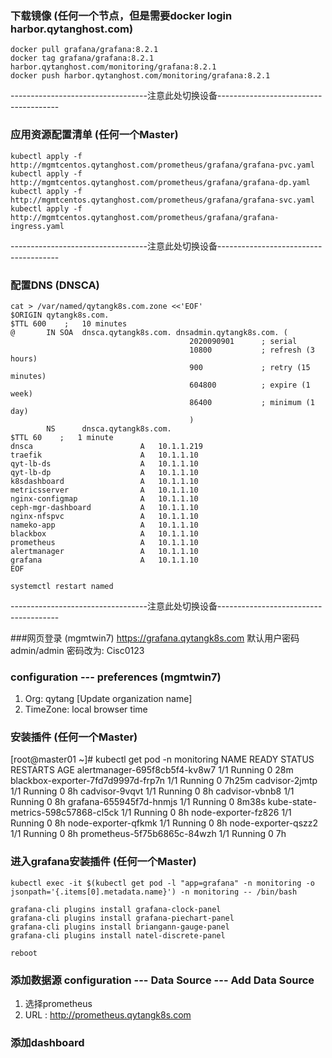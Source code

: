### 下载镜像 (任何一个节点，但是需要docker login harbor.qytanghost.com)
```shell script
docker pull grafana/grafana:8.2.1
docker tag grafana/grafana:8.2.1 harbor.qytanghost.com/monitoring/grafana:8.2.1
docker push harbor.qytanghost.com/monitoring/grafana:8.2.1

```

----------------------------------注意此处切换设备--------------------------------------

### 应用资源配置清单 (任何一个Master)
```shell script
kubectl apply -f http://mgmtcentos.qytanghost.com/prometheus/grafana/grafana-pvc.yaml
kubectl apply -f http://mgmtcentos.qytanghost.com/prometheus/grafana/grafana-dp.yaml
kubectl apply -f http://mgmtcentos.qytanghost.com/prometheus/grafana/grafana-svc.yaml
kubectl apply -f http://mgmtcentos.qytanghost.com/prometheus/grafana/grafana-ingress.yaml

```

----------------------------------注意此处切换设备--------------------------------------

### 配置DNS (DNSCA)
```shell script
cat > /var/named/qytangk8s.com.zone <<'EOF'
$ORIGIN qytangk8s.com.
$TTL 600    ;   10 minutes
@       IN SOA  dnsca.qytangk8s.com. dnsadmin.qytangk8s.com. (
                                        2020090901      ; serial
                                        10800           ; refresh (3 hours)
                                        900             ; retry (15 minutes)
                                        604800          ; expire (1 week)
                                        86400           ; minimum (1 day)
                                        )
        NS      dnsca.qytangk8s.com.
$TTL 60    ;   1 minute
dnsca                        A   10.1.1.219
traefik                      A   10.1.1.10
qyt-lb-ds                    A   10.1.1.10
qyt-lb-dp                    A   10.1.1.10
k8sdashboard                 A   10.1.1.10
metricsserver                A   10.1.1.10
nginx-configmap              A   10.1.1.10
ceph-mgr-dashboard           A   10.1.1.10
nginx-nfspvc                 A   10.1.1.10
nameko-app                   A   10.1.1.10
blackbox                     A   10.1.1.10
prometheus                   A   10.1.1.10
alertmanager                 A   10.1.1.10
grafana                      A   10.1.1.10
EOF

systemctl restart named

```

----------------------------------注意此处切换设备--------------------------------------

###网页登录 (mgmtwin7)
https://grafana.qytangk8s.com
默认用户密码 admin/admin
密码改为: Cisc0123


### configuration --- preferences (mgmtwin7)
1. Org: qytang [Update organization name]
2. TimeZone: local browser time

### 安装插件 (任何一个Master)
[root@master01 ~]# kubectl get pod -n monitoring
NAME                                 READY   STATUS    RESTARTS   AGE
alertmanager-695f8cb5f4-kv8w7        1/1     Running   0          28m
blackbox-exporter-7fd7d9997d-frp7n   1/1     Running   0          7h25m
cadvisor-2jmtp                       1/1     Running   0          8h
cadvisor-9vqvt                       1/1     Running   0          8h
cadvisor-vbnb8                       1/1     Running   0          8h
grafana-655945f7d-hnmjs              1/1     Running   0          8m38s
kube-state-metrics-598c57868-cl5ck   1/1     Running   0          8h
node-exporter-fz826                  1/1     Running   0          8h
node-exporter-qfkmk                  1/1     Running   0          8h
node-exporter-qszz2                  1/1     Running   0          8h
prometheus-5f75b6865c-84wzh          1/1     Running   0          7h

### 进入grafana安装插件 (任何一个Master)
```shell
kubectl exec -it $(kubectl get pod -l "app=grafana" -n monitoring -o jsonpath='{.items[0].metadata.name}') -n monitoring -- /bin/bash

grafana-cli plugins install grafana-clock-panel
grafana-cli plugins install grafana-piechart-panel
grafana-cli plugins install briangann-gauge-panel
grafana-cli plugins install natel-discrete-panel

reboot
```

### 添加数据源 configuration --- Data Source --- Add Data Source
1. 选择prometheus
2. URL : http://prometheus.qytangk8s.com
   
### 添加dashboard


